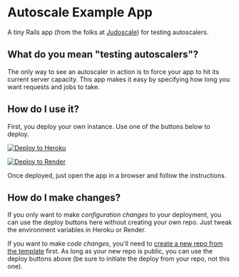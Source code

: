 # Autoscale Example App

A tiny Rails app (from the folks at [Judoscale](https://judoscale.com)) for testing autoscalers.

## What do you mean "testing autoscalers"?

The only way to see an autoscaler in action is to force your app to hit its current server capacity. This app makes it easy by specifying how long you want requests and jobs to take.

## How do I use it?

First, you deploy your own instance. Use one of the buttons below to deploy.

[![Deploy to Heroku](https://www.herokucdn.com/deploy/button.svg)](https://heroku.com/deploy)

[![Deploy to Render](https://render.com/images/deploy-to-render-button.svg)](https://render.com/deploy?repo=https://github.com/judoscale/autoscale-example-app)

Once deployed, just open the app in a browser and follow the instructions.

## How do I make changes?

If you only want to make _configuration changes_ to your deployment, you can use the deploy buttons here without creating your own repo. Just tweak the environment variables in Heroku or Render.

If you want to make _code changes_, you'll need to [create a new repo from the template](https://github.com/judoscale/autoscale-example-app/generate) first. As long as your new repo is public, you can use the deploy buttons above (be sure to initiate the deploy from your repo, not this one).
